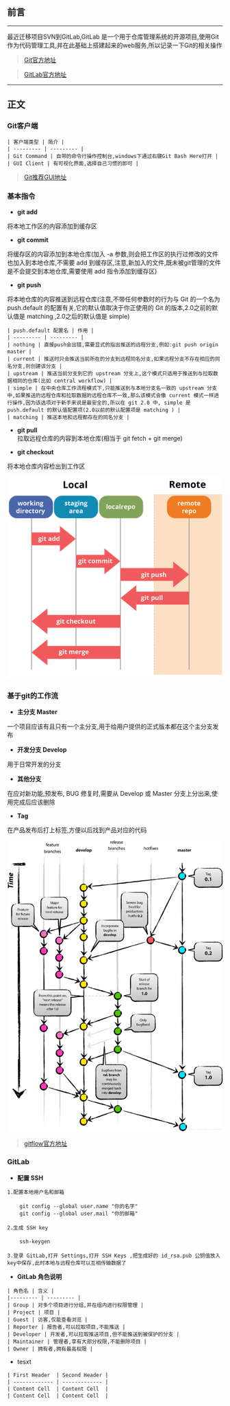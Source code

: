 ## 前言
***
最近迁移项目SVN到GitLab,GitLab 是一个用于仓库管理系统的开源项目,使用Git作为代码管理工具,并在此基础上搭建起来的web服务,所以记录一下Git的相关操作

> [Git官方地址](https://git-scm.com/)

> [GitLab官方地址](https://about.gitlab.com/)

***

## 正文

   ### Git客户端

    | 客户端类型 | 简介 | 
    | --------- | --------- | 
    | Git Command | 自带的命令行操作控制台,windows下通过右键Git Bash Here打开 |
    | GUI Client | 有可视化界面,选择自己习惯的即可 |
    
   > [Git推荐GUI地址](https://git-scm.com/downloads/guis)
    
   ### 基本指令
   - **git add**
   
   将本地工作区的内容添加到缓存区

   - **git commit**
   
   将缓存区的内容添加到本地仓库(加入 -a 参数,则会把工作区的执行过修改的文件也加入到本地仓库,不需要 add 到缓存区,注意,新加入的文件,既未被git管理的文件是不会提交到本地仓库,需要使用 add 指令添加到缓存区)

   - **git push**
   
   将本地仓库的内容推送到远程仓库(注意,不带任何参数时的行为与 Git 的一个名为 push.default 的配置有关,它的默认值取决于你正使用的 Git 的版本,2.0之前的默认值是 matching ,2.0之后的默认值是 simple)

    | push.default 配置名 | 作用 |
    | --------- | --------- |
    | nothing | 直接push会出错,需要显式的指出推送的远程分支,例如:git push origin master |
    | current | 推送时只会推送当前所在的分支到远程同名分支,如果远程分支不存在相应的同名分支,则创建该分支 |
    | upstream | 推送当前分支到它的 upstream 分支上,这个模式只适用于推送到与拉取数据相同的仓库(比如 central workflow) |
    | simple | 在中央仓库工作流程模式下,只能推送到与本地分支名一致的 upstream 分支中,如果推送的远程仓库和拉取数据的远程仓库不一致,那么该模式会像 current 模式一样进行操作,因为该选项对于新手来说是最安全的,所以在 git 2.0 中, simple 是 push.default 的默认值配置项(2.0以前的默认配置项是 matching ) |
    | matching | 推送本地和远程都存在的同名分支 |

   - **git pull**   
   拉取远程仓库的内容到本地仓库(相当于 git fetch + git merge)

   - **git checkout**
   
   将本地仓库内容检出到工作区
    
   ![流程图](https://github.com/espaja/blog/blob/master/201903/1.png?raw=true)

   ### 基于git的工作流
   
   - **主分支 Master**
   
   一个项目应该有且只有一个主分支,用于给用户提供的正式版本都在这个主分支发布
   
   - **开发分支 Develop**
   
   用于日常开发的分支

   - **其他分支**
   
   在应对新功能,预发布, BUG 修复时,需要从 Develop 或 Master 分支上分出来,使用完成后应该删除

   - **Tag**
   
   在产品发布后打上标签,方便以后找到产品对应的代码

   ![git工作流程图](https://github.com/espaja/blog/blob/master/201903/2.png?raw=true)
   
   > [gitflow官方地址](https://nvie.com/posts/a-successful-git-branching-model/)

   ### GitLab
   
   - **配置 SSH**
   
    1.配置本地用户名和邮箱
        
        git config --global user.name "你的名字"
        git config --global user.mail "你的邮箱"
        
    2.生成 SSH key
    
        ssh-keygen
        
    3.登录 GitLab,打开 Settings,打开 SSH Keys ,把生成好的 id_rsa.pub 公钥值放入key中保存,此时本地与远程仓库可以互相传输数据了

   - **GitLab 角色说明**
   
    | 角色名 | 含义 | 
    |--------- | --------- |
    | Group | 对多个项目进行分组,并在组内进行权限管理 |
    | Project | 项目 |
    | Guest | 访客,仅能查看浏览 |
    | Reporter | 报告者,可以拉取项目,不能推送 |
    | Developer | 开发者,可以拉取推送项目,但不能推送到被保护的分支 |
    | Maintainer | 管理者,享有大部分权限,不能删除项目 |
    | Owner | 拥有者,拥有最高权限 |
    
   - tesxt
   
    | First Header  | Second Header |
    | ------------- | ------------- |
    | Content Cell  | Content Cell  |
    | Content Cell  | Content Cell  |
